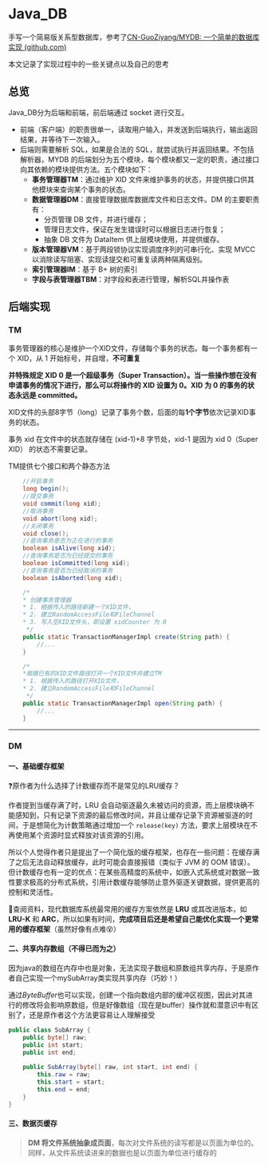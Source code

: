 # Java_DB

手写一个简易版关系型数据库，参考了[CN-GuoZiyang/MYDB: 一个简单的数据库实现 (github.com)](https://github.com/CN-GuoZiyang/MYDB)



本文记录了实现过程中的一些关键点以及自己的思考



## 总览

Java_DB分为后端和前端，前后端通过 socket 进行交互。

- 前端（客户端）的职责很单一，读取用户输入，并发送到后端执行，输出返回结果，并等待下一次输入。
- 后端则需要解析 SQL，如果是合法的 SQL，就尝试执行并返回结果。不包括解析器，MYDB 的后端划分为五个模块，每个模块都又一定的职责，通过接口向其依赖的模块提供方法。五个模块如下：
  - **事务管理器TM**：通过维护 XID 文件来维护事务的状态，并提供接口供其他模块来查询某个事务的状态。
  - **数据管理器DM**：直接管理数据库数据库文件和日志文件。DM 的主要职责有：
    - 分页管理 DB 文件，并进行缓存；
    - 管理日志文件，保证在发生错误时可以根据日志进行恢复；
    - 抽象 DB 文件为 DataItem 供上层模块使用，并提供缓存。
  - **版本管理器VM**：基于两段锁协议实现调度序列的可串行化、实现 MVCC 以消除读写阻塞、实现读提交和可重复读两种隔离级别。
  - **索引管理器IM**：基于 B+ 树的索引
  - **字段与表管理器TBM**：对字段和表进行管理，解析SQL并操作表

## 后端实现

### TM

事务管理器的核心是维护一个XID文件，存储每个事务的状态。每一个事务都有一个 XID，从 1 开始标号，并自增，**不可重复**

**并特殊规定 XID 0 是一个超级事务（Super Transaction）。当一些操作想在没有申请事务的情况下进行，那么可以将操作的 XID 设置为 0。XID 为 0 的事务的状态永远是 committed。**

XID文件的头部8字节（long）记录了事务个数，后面的每**1个字节**依次记录XID事务的状态。

事务 xid 在文件中的状态就存储在 (xid-1)+8 字节处，xid-1 是因为 xid 0（Super XID） 的状态不需要记录。



TM提供七个接口和两个静态方法

```java
    //开启事务
    long begin();
    //提交事务
    void commit(long xid);
    //取消事务
    void abort(long xid);
    //关闭事务
    void close();
    //查询事务是否为正在进行的事务
    boolean isAlive(long xid);
    //查询事务是否为已经提交的事务
    boolean isCommitted(long xid);
    //查询事务是否为已经取消的事务
    boolean isAborted(long xid);

    /*
    * 创建事务管理器
    * 1. 根据传入的路径新建一个XID文件，
    * 2. 建立RandomAccessFile和FileChannel
    * 3. 写入空XID文件头，即设置 xidCounter 为 0
     */
    public static TransactionManagerImpl create(String path) {
        //...
    }

    /*
    *根据已有的XID文件路径打开一个XID文件并建立TM
    * 1. 根据传入的路径打开XID文件，
    * 2. 建立RandomAccessFile和FileChannel
     */
    public static TransactionManagerImpl open(String path) {
    	//...
    }
```

------



### DM



#### 一、基础缓存框架

❓原作者为什么选择了计数缓存而不是常见的LRU缓存？

作者提到当缓存满了时，LRU 会自动驱逐最久未被访问的资源，而上层模块确不能感知到，只有记录下资源的最后修改时间，并且让缓存记录下资源被驱逐的时间，于是想简化为计数策略通过增加一个 `release(key)` 方法，要求上层模块在不再使用某个资源时显式释放对该资源的引用。

所以个人觉得作者只是提出了一个简化版的缓存框架，也存在一些问题：在缓存满了之后无法自动释放缓存，此时可能会直接报错（类似于 JVM 的 OOM 错误）。但计数缓存也有一定的优点：在某些高精度的系统中，如嵌入式系统或对数据一致性要求极高的分布式系统，引用计数缓存能够防止意外驱逐关键数据，提供更高的控制和灵活性。

🚩查阅资料，现代数据库系统最常用的缓存方案依然是 **LRU** 或其改进版本，如 **LRU-K** 和 **ARC**，所以如果有时间，**完成项目后还是希望自己能优化实现一个更常用的缓存框架**（虽然好像有点难😵）



#### 二、共享内存数组（不得已而为之）

因为java的数组在内存中也是对象，无法实现子数组和原数组共享内存，于是原作者自己实现一个mySubArray类实现共享内存（巧妙！）

通过*ByteBuffer*也可以实现，创建一个指向数组内部的缓冲区视图，因此对其进行的修改将会影响原数组，但是好像数组（现在是buffer）操作就和潜意识中有区别了，还是原作者这个方法更容易让人理解接受

```java
public class SubArray {
    public byte[] raw;
    public int start;
    public int end;
    
    public SubArray(byte[] raw, int start, int end) {
        this.raw = raw;
        this.start = start;
        this.end = end;
    }
}
```



#### 三、数据页缓存

> **DM 将文件系统抽象成页面**，每次对文件系统的读写都是以页面为单位的。同样，从文件系统读进来的数据也是以页面为单位进行缓存的